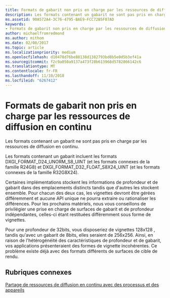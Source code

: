 ```yaml
---
title: Formats de gabarit non pris en charge par les ressources de diffusion en continu
description: Les formats contenant un gabarit ne sont pas pris en charge par les ressources de diffusion en continu.
ms.assetid: 90A572A4-3C76-4795-BAE9-FCC72B5F07AD
keywords:
- Formats de gabarit non pris en charge par les ressources de diffusion en continu
author: michaelfromredmond
ms.author: mithom
ms.date: 02/08/2017
ms.topic: article
ms.localizationpriority: medium
ms.openlocfilehash: d10478d76be88138d1382793bd8b5e0d5b3ef41a
ms.sourcegitcommit: f2c9a050a9137a473f28b613968d5782866142c6
ms.translationtype: MT
ms.contentlocale: fr-FR
ms.lasthandoff: 11/10/2018
ms.locfileid: "6267412"
---
```

# <a name="stencil-formats-not-supported-with-streaming-resources"></a>Formats de gabarit non pris en charge par les ressources de diffusion en continu


Les formats contenant un gabarit ne sont pas pris en charge par les ressources de diffusion en continu.

Les formats contenant un gabarit incluent les formats DXGI\_FORMAT\_D24\_UNORM\_S8\_UINT (et les formats connexes de la famille R24G8) et DXGI\_FORMAT\_D32\_FLOAT\_S8X24\_UINT (et les formats connexes de la famille R32G8X24).

Certaines implémentations stockent les informations de profondeur et de gabarit dans des emplacements distincts tandis que d'autres les stockent ensemble. Pour chacun des deux cas, les vignettes devront être gérées différemment et aucune API unique ne pourra extraire ou rationaliser les différences. Pour les prochains matériels, nous vous conseillons de privilégier une prise en charge de surfaces de gabarit et de profondeur indépendantes, celles-ci étant restituées différemment sous forme de vignettes.

Pour une profondeur de 32bits, vous disposeriez de vignettes 128x128 , tandis qu'avec un gabarit de 8bits, elles seraient de 256x256. Ainsi, en raison de l'hétérogénéité des caractéristiques de profondeur et de gabarit, vos applications présenteraient des formes de vignette incohérentes. Ce problème existe déjà avec des formats différents de surfaces de cible de rendu.

## <a name="span-idrelated-topicsspanrelated-topics"></a><span id="related-topics"></span>Rubriques connexes


[Partage de ressources de diffusion en continu avec des processus et des appareils](streaming-resource-cross-process-and-device-sharing.md)

 

 




